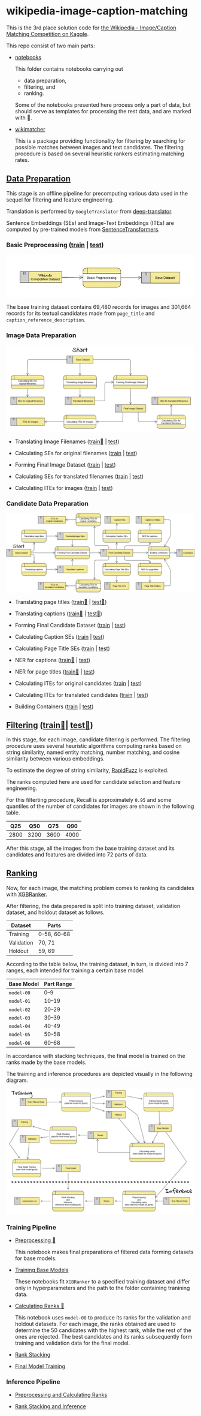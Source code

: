 # wikipedia-image-caption-matching
This is the 3rd place solution code for [the Wikipedia - Image/Caption Matching Competition on Kaggle](https://www.kaggle.com/c/wikipedia-image-caption).

This repo consist of two main parts:

- [notebooks](https://github.com/basic-go-ahead/wikipedia-image-caption-matching/blob/main/notebooks)

    This folder contains notebooks carrying out

    - data preparation,
    - filtering, and
    - ranking.

    Some of the notebooks presented here process only a part of data, but should serve as templates for processing the rest data, and are marked with 🧩.

- [wikimatcher](https://github.com/basic-go-ahead/wikipedia-image-caption-matching/blob/main/wikimatcher)

    This is a package providing functionality for filtering by searching for possible matches between images and text candidates. The filtering procedure is based on several heuristic rankers estimating matching rates.

## [Data Preparation](https://github.com/basic-go-ahead/wikipedia-image-caption-matching/blob/main/notebooks/data_preparation)

This stage is an offline pipeline for precomputing various data used in the sequel for filtering and feature engineering.

Translation is performed by `GoogleTranslator` from [deep-translator](https://github.com/prataffel/deep_translator).

Sentence Embeddings (SEs) and Image-Text Embeddings (ITEs) are computed by pre-trained models from [SentenceTransformers](https://www.sbert.net/).

### Basic Preprocessing ([train](https://github.com/basic-go-ahead/wikipedia-image-caption-matching/blob/main/notebooks/data_preparation/train/traindataset-part0-4-count-5.ipynb) | [test](https://github.com/basic-go-ahead/wikipedia-image-caption-matching/blob/main/notebooks/data_preparation/test/test-dataset.ipynb))

![Basic Preprocessing](https://github.com/basic-go-ahead/wikipedia-image-caption-matching/blob/main/images/dfd-basic-preprocessing.png?raw=true)

The base training dataset contains 69,480 records for images and 301,664 records for its textual candidates made from `page_title` and `caption_reference_description`.

### Image Data Preparation

![Image Data Preparation](https://github.com/basic-go-ahead/wikipedia-image-caption-matching/blob/main/images/dfd-image-data-preparation.png?raw=true)

- Translating Image Filenames ([train🧩](https://github.com/basic-go-ahead/wikipedia-image-caption-matching/blob/main/notebooks/data_preparation/train/trans-fn-traindataset-part0-4-count-5-part5-5.ipynb) | [test](https://github.com/basic-go-ahead/wikipedia-image-caption-matching/blob/main/notebooks/data_preparation/test/test-trans-filename.ipynb))

- Calculating SEs for original filenames ([train](https://github.com/basic-go-ahead/wikipedia-image-caption-matching/blob/main/notebooks/data_preparation/train/undigit-filename-sentence-embeddings.ipynb) | [test](https://github.com/basic-go-ahead/wikipedia-image-caption-matching/blob/main/notebooks/data_preparation/test/test-undigit-filename-sentence-embeddings.ipynb))

- Forming Final Image Dataset ([train](https://github.com/basic-go-ahead/wikipedia-image-caption-matching/blob/main/notebooks/data_preparation/train/final-image-traindataset-part0-4-count-5.ipynb) | [test](https://github.com/basic-go-ahead/wikipedia-image-caption-matching/blob/main/notebooks/data_preparation/test/test-final-image-dataset.ipynb))

- Calculating SEs for translated filenames ([train](https://github.com/basic-go-ahead/wikipedia-image-caption-matching/blob/main/notebooks/data_preparation/train/translated-filename-sentence-embeddings.ipynb) | [test](https://github.com/basic-go-ahead/wikipedia-image-caption-matching/blob/main/notebooks/data_preparation/test/test-translated-filename-sentence-embeddings.ipynb))

- Calculating ITEs for images ([train](https://github.com/basic-go-ahead/wikipedia-image-caption-matching/blob/main/notebooks/data_preparation/train/train-image-embeddings-sizes.ipynb) | [test](https://github.com/basic-go-ahead/wikipedia-image-caption-matching/blob/main/notebooks/data_preparation/test/test-image-embeddings-sizes.ipynb))

### Candidate Data Preparation

![Candidate Data Preparation](https://github.com/basic-go-ahead/wikipedia-image-caption-matching/blob/main/images/dfd-candidate-data-preparation.png?raw=true)

- Translating page titles ([train🧩](https://github.com/basic-go-ahead/wikipedia-image-caption-matching/blob/main/notebooks/data_preparation/train/trans-title-traindataset0-5-part0-21.ipynb) | [test🧩](https://github.com/basic-go-ahead/wikipedia-image-caption-matching/blob/main/notebooks/data_preparation/test/test-trans-page-title-1-6.ipynb))

- Translating captions ([train🧩](https://github.com/basic-go-ahead/wikipedia-image-caption-matching/blob/main/notebooks/data_preparation/train/trans-cap-traindataset0-5-part21-24.ipynb) | [test🧩](https://github.com/basic-go-ahead/wikipedia-image-caption-matching/blob/main/notebooks/data_preparation/test/test-trans-caption-1-6.ipynb))

- Forming Final Candidate Dataset ([train](https://github.com/basic-go-ahead/wikipedia-image-caption-matching/blob/main/notebooks/data_preparation/train/combiner-target-dataset-0-of-5.ipynb) | [test](https://github.com/basic-go-ahead/wikipedia-image-caption-matching/blob/main/notebooks/data_preparation/test/test-combiner-target-dataset.ipynb))

- Calculating Caption SEs ([train](https://github.com/basic-go-ahead/wikipedia-image-caption-matching/blob/main/notebooks/data_preparation/train/caption-sentence-embeddings.ipynb) | [test](https://github.com/basic-go-ahead/wikipedia-image-caption-matching/blob/main/notebooks/data_preparation/test/test-caption-sentence-embeddings.ipynb))

- Calculating Page Title SEs ([train](https://github.com/basic-go-ahead/wikipedia-image-caption-matching/blob/main/notebooks/data_preparation/train/pagetitle-sentence-embeddings.ipynb) | [test](https://github.com/basic-go-ahead/wikipedia-image-caption-matching/blob/main/notebooks/data_preparation/test/test-pagetitle-sentence-embeddings.ipynb))

- NER for captions ([train🧩](https://github.com/basic-go-ahead/wikipedia-image-caption-matching/blob/main/notebooks/data_preparation/train/caption-original-ner-part1-3.ipynb) | [test](https://github.com/basic-go-ahead/wikipedia-image-caption-matching/blob/main/notebooks/data_preparation/test/test-caption-final-ner.ipynb))

- NER for page titles ([train🧩](https://github.com/basic-go-ahead/wikipedia-image-caption-matching/blob/main/notebooks/data_preparation/train/title-final-ner-part1-3.ipynb) | [test](https://github.com/basic-go-ahead/wikipedia-image-caption-matching/blob/main/notebooks/data_preparation/test/test-title-final-ner.ipynb))

- Calculating ITEs for original candidates ([train](https://github.com/basic-go-ahead/wikipedia-image-caption-matching/blob/main/notebooks/data_preparation/train/train-undigit-target-512-embeddings.ipynb) | [test](https://github.com/basic-go-ahead/wikipedia-image-caption-matching/blob/main/notebooks/data_preparation/test/test-undigit-target-512-embeddings.ipynb))

- Calculating ITEs for translated candidates ([train](https://github.com/basic-go-ahead/wikipedia-image-caption-matching/blob/main/notebooks/data_preparation/train/train-final-target-512-embeddings.ipynb) | [test](https://github.com/basic-go-ahead/wikipedia-image-caption-matching/blob/main/notebooks/data_preparation/test/test-final-target-512-embeddings.ipynb))

- Building Containers ([train](https://github.com/basic-go-ahead/wikipedia-image-caption-matching/blob/main/notebooks/data_preparation/train/train-target-containers.ipynb) | [test](https://github.com/basic-go-ahead/wikipedia-image-caption-matching/blob/main/notebooks/data_preparation/test/test-target-containers.ipynb))



## [Filtering](https://github.com/basic-go-ahead/wikipedia-image-caption-matching/blob/main/notebooks/filtering) ([train🧩](https://github.com/basic-go-ahead/wikipedia-image-caption-matching/blob/main/notebooks/filtering/train-filter-part-01-36.ipynb)| [test🧩](https://github.com/basic-go-ahead/wikipedia-image-caption-matching/blob/main/notebooks/filtering/test-filter-part-01-10.ipynb))

In this stage, for each image, candidate filtering is performed.
The filtering procedure uses several heuristic algorithms computing ranks based on 
string similarity, named entity matching, number matching, and cosine similarity between various embeddings.

To estimate the degree of string similarity, [RapidFuzz](https://github.com/maxbachmann/RapidFuzz) is exploited.

The ranks computed here are used for candidate selection and feature engineering.

For this filterting procedure, Recall is approximately `0.95` and
some quantiles of the number of candidates for images are shown in the 
following table.

| Q25  | Q50  | Q75  | Q90  |
|:----:|:----:|:----:|:----:|
| 2800 | 3200 | 3600 | 4000 |

After this stage, all the images from the base training dataset and its candidates and features are divided into 72 parts of data.

## [Ranking](https://github.com/basic-go-ahead/wikipedia-image-caption-matching/blob/main/notebooks/ranking)

Now, for each image, the matching problem comes to ranking its candidates with [XGBRanker](https://xgboost.readthedocs.io/en/stable/python/python_api.html).

After filtering, the data prepared is split into training dataset, validation dataset, and holdout dataset as follows.

| Dataset    | Parts       |
| ---------- | ----------- |
| Training   | 0–58, 60–68 |
| Validation | 70, 71      |
| Holdout    | 59, 69      |

According to the table below, the training dataset, in turn, is divided into 7 ranges, each intended for training a certain base model.

| Base Model | Part Range |
| ---------- | ---------- |
| `model-00` | 0–9        |
| `model-01` | 10–19      |
| `model-02` | 20–29      |
| `model-03` | 30–39      |
| `model-04` | 40–49      |
| `model-05` | 50–58      |
| `model-06` | 60–68      |

In accordance with stacking techniques, the final model is trained on the ranks made by the base models.

The training and inference procedures are depicted visually in the following diagram.

![The training and inference procedures](https://github.com/basic-go-ahead/wikipedia-image-caption-matching/blob/main/images/dfd-ranking.png?raw=true)

### Training Pipeline

- [Preprocessing 🧩](https://github.com/basic-go-ahead/wikipedia-image-caption-matching/blob/main/notebooks/ranking/base_models/data-for-model-XX.ipynb)

    This notebook makes final preparations of filtered data forming datasets for base models.

- [Training Base Models](https://github.com/basic-go-ahead/wikipedia-image-caption-matching/blob/main/notebooks/ranking/base_models)

    These notebooks fit `XGBRanker` to a specified training dataset and differ only in hyperparameters and the path to the folder containing tranining data.

- [Calculating Ranks 🧩](https://github.com/basic-go-ahead/wikipedia-image-caption-matching/blob/main/notebooks/ranking/final_model/train-ranks-for-model-XX.ipynb)

    This notebook uses `model-00` to produce its ranks for the validation and holdout datasets.
    For each image, the ranks obtained are used to determine the 50 candidates with the highest rank, while the rest of the ones are rejected.
    The best candidates and its ranks subsequently form training and validation data for the final model.

- [Rank Stacking](https://github.com/basic-go-ahead/wikipedia-image-caption-matching/blob/main/notebooks/ranking/final_model/data-for-final-model.ipynb)

- [Final Model Training](https://github.com/basic-go-ahead/wikipedia-image-caption-matching/blob/main/notebooks/ranking/final_model/train-final-model.ipynb)

### Inference Pipeline

- [Preprocessing and Calculating Ranks](https://github.com/basic-go-ahead/wikipedia-image-caption-matching/blob/main/notebooks/ranking/final_model/test-ranks-for-model-XX.ipynb)

- [Rank Stacking and Inference](https://github.com/basic-go-ahead/wikipedia-image-caption-matching/blob/main/notebooks/ranking/final_model/inference-final-model.ipynb)